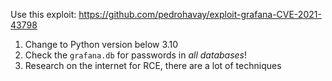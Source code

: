 Use this exploit: https://github.com/pedrohavay/exploit-grafana-CVE-2021-43798

1) Change to Python version below 3.10
2) Check the `grafana.db` for passwords in *all databases*!
3) Research on the internet for RCE, there are a lot of techniques